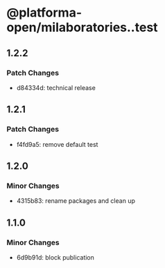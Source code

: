 # @platforma-open/milaboratories..test

## 1.2.2

### Patch Changes

- d84334d: technical release

## 1.2.1

### Patch Changes

- f4fd9a5: remove default test

## 1.2.0

### Minor Changes

- 4315b83: rename packages and clean up

## 1.1.0

### Minor Changes

- 6d9b91d: block publication
